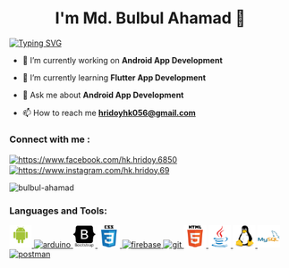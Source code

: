 <h1 align="center">I'm Md. Bulbul Ahamad 👋</h1>
  
<a href="https://git.io/typing-svg"><img src="https://readme-typing-svg.demolab.com?font=Fira+Code&size=25&color=000000&duration=3000&pause=100&width=1000&color=000000&center=true&lines=Full+Stack+App+Developer;Flutter/Android;Self+Learner;CSE+Student;Love+to+learn+new+stuffs+❤" alt="Typing SVG" /></a>
   
  
- 🔭 I’m currently working on **Android App Development**
   
- 🌱 I’m currently learning **Flutter App Development**
 
- 💬 Ask me about **Android App Development**

- 📫 How to reach me **hridoyhk056@gmail.com**

<h3 align="left">Connect with me :</h3>
<p align="left"> 
<a href="https://fb.com/https://www.facebook.com/hk.hridoy.6850" target="blank"><img align="center" src="https://raw.githubusercontent.com/rahuldkjain/github-profile-readme-generator/master/src/images/icons/Social/facebook.svg" alt="https://www.facebook.com/hk.hridoy.6850" height="30" width="40" /></a>
<a href="https://www.instagram.com/hk.hridoy.69" target="blank"><img align="center" src="https://raw.githubusercontent.com/rahuldkjain/github-profile-readme-generator/master/src/images/icons/Social/instagram.svg" alt="https://www.instagram.com/hk.hridoy.69" height="30" width="40" /></a>
</p>
 
<p align="left"> <img src="https://komarev.com/ghpvc/?username=bulbul-ahamad&label=Profile%20views&color=0e75b6&style=flat" alt="bulbul-ahamad" /> </p>

<h3 align="left">Languages and Tools:</h3>
<p align="left"> <a href="https://developer.android.com" target="_blank" rel="noreferrer"> <img src="https://raw.githubusercontent.com/devicons/devicon/master/icons/android/android-original-wordmark.svg" alt="android" width="40" height="40"/> </a> <a href="https://www.arduino.cc/" target="_blank" rel="noreferrer"> <img src="https://cdn.worldvectorlogo.com/logos/arduino-1.svg" alt="arduino" width="40" height="40"/> </a> <a href="https://getbootstrap.com" target="_blank" rel="noreferrer"> <img src="https://raw.githubusercontent.com/devicons/devicon/master/icons/bootstrap/bootstrap-plain-wordmark.svg" alt="bootstrap" width="40" height="40"/> </a> <a href="https://www.w3schools.com/css/" target="_blank" rel="noreferrer"> <img src="https://raw.githubusercontent.com/devicons/devicon/master/icons/css3/css3-original-wordmark.svg" alt="css3" width="40" height="40"/> </a> <a href="https://firebase.google.com/" target="_blank" rel="noreferrer"> <img src="https://www.vectorlogo.zone/logos/firebase/firebase-icon.svg" alt="firebase" width="40" height="40"/> </a> <a href="https://git-scm.com/" target="_blank" rel="noreferrer"> <img src="https://www.vectorlogo.zone/logos/git-scm/git-scm-icon.svg" alt="git" width="40" height="40"/> </a> <a href="https://www.w3.org/html/" target="_blank" rel="noreferrer"> <img src="https://raw.githubusercontent.com/devicons/devicon/master/icons/html5/html5-original-wordmark.svg" alt="html5" width="40" height="40"/> </a> <a href="https://www.java.com" target="_blank" rel="noreferrer"> <img src="https://raw.githubusercontent.com/devicons/devicon/master/icons/java/java-original.svg" alt="java" width="40" height="40"/> </a> <a href="https://www.linux.org/" target="_blank" rel="noreferrer"> <img src="https://raw.githubusercontent.com/devicons/devicon/master/icons/linux/linux-original.svg" alt="linux" width="40" height="40"/> </a> <a href="https://www.mysql.com/" target="_blank" rel="noreferrer"> <img src="https://raw.githubusercontent.com/devicons/devicon/master/icons/mysql/mysql-original-wordmark.svg" alt="mysql" width="40" height="40"/> </a> <a href="https://postman.com" target="_blank" rel="noreferrer"> <img src="https://www.vectorlogo.zone/logos/getpostman/getpostman-icon.svg" alt="postman" width="40" height="40"/> </a> </p>
